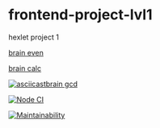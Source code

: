 # frontend-project-lvl1
hexlet project 1

[brain even](https://asciinema.org/a/LmoBC2xtrSNS7IHbV0DPhS29O)

[brain calc](https://asciinema.org/a/k3DW3KZNsK7aZ0sIDcqscr1cW)

[![asciicast](https://asciinema.org/a/3VtyxL9C7TQZu0MG5agpiYBZ0.svg)](https://asciinema.org/a/3VtyxL9C7TQZu0MG5agpiYBZ0)[brain gcd]()

[![Node CI](https://github.com/MIIIG/frontend-project-lvl1/workflows/Node%20CI/badge.svg)](https://github.com/MIIIG/frontend-project-lvl1/actions)

[![Maintainability](https://api.codeclimate.com/v1/badges/a99a88d28ad37a79dbf6/maintainability)](https://codeclimate.com/github/codeclimate/codeclimate/maintainability)
